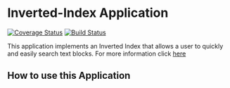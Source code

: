 # Inverted-Index Application
[![Coverage Status](https://coveralls.io/repos/github/andela-rbabalola/Inverted-Index/badge.svg?branch=development)](https://coveralls.io/github/andela-rbabalola/Inverted-Index?branch=development)
[![Build Status](https://travis-ci.org/andela-rbabalola/Inverted-Index.svg?branch=development)](https://travis-ci.org/andela-rbabalola/Inverted-Index)

This application implements an Inverted Index that allows a user to quickly and easily search text blocks. For more information click [here](https://www.elastic.co/guide/en/elasticsearch/guide/current/inverted-index.html)

## How to use this Application

